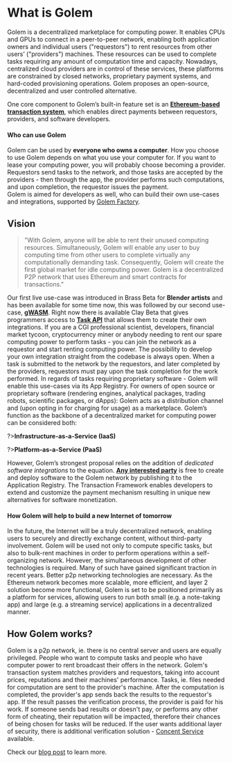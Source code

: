 # What is Golem

Golem is a decentralized marketplace for computing power. It enables CPUs and GPUs to connect in a peer-to-peer network, enabling both application owners and individual users ("requestors") to rent resources from other users’ ("providers") machines. These resources can be used to complete tasks requiring any amount of computation time and capacity.
Nowadays, centralized cloud providers are in control of these services, these platforms are constrained by closed networks, proprietary payment systems, and hard-coded provisioning operations. Golem proposes an open-source, decentralized and user controlled alternative.

One core component to Golem’s built-in feature set is an [**Ethereum-based transaction system**](/About/Payments), which enables direct payments between requestors, providers, and software developers.

#### Who can use Golem

Golem can be used by **everyone who owns a computer**. How you choose to use Golem depends on what you use your computer for. If you want to lease your computing power, you will probably choose becoming a provider. Requestors send tasks to the network, and those tasks are accepted by the providers - then through the app, the provider performs such computations, and upon completion, the requestor issues the payment.  
Golem is aimed for developers as well, who can build their own use-cases and integrations, supported by
[Golem Factory](/About/Use-Cases).

## Vision
> "With Golem, anyone will be able to rent their unused computing resources. Simultaneously, Golem will enable any user to buy computing time from other users to complete virtually any computationally demanding task. Consequently, Golem will create the first global market for idle computing power. Golem is a decentralized P2P network that uses Ethereum and smart contracts for transactions."

Our first live use-case was introduced in Brass Beta for **Blender artists** and has been available for some time now, this was followed by our second use-case, [**gWASM**](Products/gWASM/About). Right now there is available Clay Beta that gives programmers access to [**Task API**](https://taskapi.docs.golem.network) that allows them to create their own integrations. If you are a CGI professional scientist, developers, financial market tycoon, cryptocurrency miner or anybody needing to rent our spare computing power to perform tasks - you can join the network as a requestor and start renting computing power. The possibility to develop your own integration straight from the codebase is always open. 
When a task is submitted to the network by the requestors, and later completed by the providers, requestors must pay upon the task completion for the work performed.
In regards of tasks requiring proprietary software - Golem will enable this use-cases via its App Registry.
For owners of open source or proprietary software (rendering engines, analytical packages, trading robots, scientific packages, or dApps): Golem acts as a distribution channel and (upon opting in for charging for usage) as a marketplace.
Golem’s function as the backbone of a decentralized market for computing power can be considered both:

?>**Infrastructure-as-a-Service (IaaS)**

?>**Platform-as-a-Service (PaaS)**

However, Golem’s strongest proposal relies on the addition of *dedicated software integrations* to the equation. [**Any interested party**](/About/Use-Cases) is free to create and deploy software to the Golem network by publishing it to the Application Registry. The Transaction Framework enables developers to extend and customize the payment mechanism resulting in unique new alternatives for software monetization.

#### How Golem will help to build a new Internet of tomorrow

In the future, the Internet will be a truly decentralized network, enabling users to securely and directly exchange content, without third-party involvement. Golem will be used not only to compute specific tasks, but also to bulk-rent machines in order to perform operations within a self-organizing network.
However, the simultaneous development of other technologies is required. Many of such have gained significant traction in recent years. Better p2p networking technologies are necessary. As the Ethereum network becomes more scalable, more efficient, and layer 2 solution become more functional, Golem is set to be positioned primarily as a platform for services, allowing users to run both small (e.g. a note-taking app) and large (e.g. a streaming service) applications in a decentralized manner.


## How Golem works?

Golem is a p2p network, ie. there is no central server and users are equally privileged. People who want to compute tasks and people who have computer power to rent broadcast their offers in the network. Golem's transaction system matches providers and requestors, taking into account prices, reputations and their machines' performance. Tasks, ie. files needed for computation are sent to the provider's machine. After the computation is completed, the provider's app sends back the results to the requestor's app. If the result passes the verification process, the provider is paid for his work. If someone sends bad results or doesn't pay, or performs any other form of cheating, their reputation will be impacted, therefore their chances of being chosen for tasks will be reduced. If the user wants additional layer of security, there is additional verification solution - [Concent Service](Products/Clay-Beta/Usage?id=concent-service) available.

Check our [blog post](https://blog.golemproject.net/golem-architecture/) to learn more.
